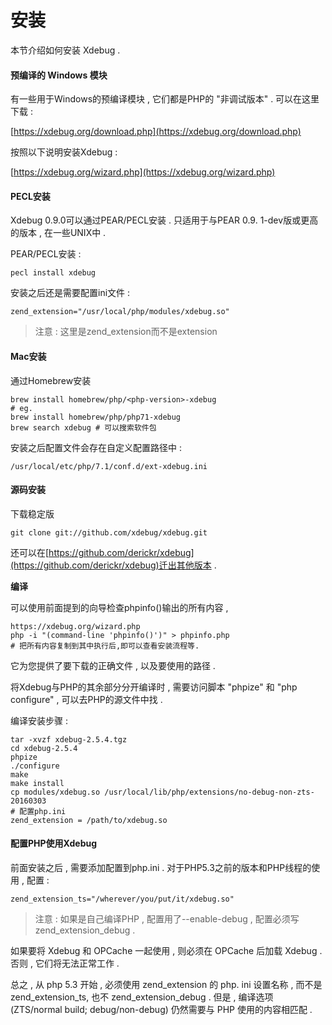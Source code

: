 # 安装

本节介绍如何安装 Xdebug .

#### 预编译的 Windows 模块

有一些用于Windows的预编译模块 , 它们都是PHP的 "非调试版本" . 可以在这里下载 :

[https://xdebug.org/download.php](https://xdebug.org/download.php)

按照以下说明安装Xdebug :

[https://xdebug.org/wizard.php](https://xdebug.org/wizard.php)

#### PECL安装

Xdebug 0.9.0可以通过PEAR/PECL安装 . 只适用于与PEAR 0.9. 1-dev版或更高的版本 , 在一些UNIX中 .

PEAR/PECL安装 :

```
pecl install xdebug
```

安装之后还是需要配置ini文件 :

```
zend_extension="/usr/local/php/modules/xdebug.so"
```

> 注意 : 这里是zend\_extension而不是extension

#### Mac安装

通过Homebrew安装

```
brew install homebrew/php/<php-version>-xdebug
# eg.
brew install homebrew/php/php71-xdebug
brew search xdebug # 可以搜索软件包
```

安装之后配置文件会存在自定义配置路径中 :

```
/usr/local/etc/php/7.1/conf.d/ext-xdebug.ini
```

#### 源码安装

下载稳定版

```
git clone git://github.com/xdebug/xdebug.git
```

还可以在[https://github.com/derickr/xdebug](https://github.com/derickr/xdebug)迁出其他版本 .

**编译**

可以使用前面提到的向导检查phpinfo\(\)输出的所有内容 ,

```
https://xdebug.org/wizard.php
php -i "(command-line 'phpinfo()')" > phpinfo.php
# 把所有内容复制到其中执行后,即可以查看安装流程等.
```

它为您提供了要下载的正确文件 , 以及要使用的路径 .

将Xdebug与PHP的其余部分分开编译时 , 需要访问脚本 "phpize" 和 "php configure" , 可以去PHP的源文件中找 .

编译安装步骤 :

```
tar -xvzf xdebug-2.5.4.tgz
cd xdebug-2.5.4
phpize
./configure
make
make install
cp modules/xdebug.so /usr/local/lib/php/extensions/no-debug-non-zts-20160303
# 配置php.ini
zend_extension = /path/to/xdebug.so
```

#### 配置PHP使用Xdebug

前面安装之后 , 需要添加配置到php.ini . 对于PHP5.3之前的版本和PHP线程的使用 , 配置 :

```
zend_extension_ts="/wherever/you/put/it/xdebug.so"
```

> 注意 : 如果是自己编译PHP , 配置用了--enable-debug , 配置必须写zend\_extension\_debug .

如果要将 Xdebug 和 OPCache 一起使用 , 则必须在 OPCache 后加载 Xdebug . 否则 , 它们将无法正常工作 . 

总之 , 从 php 5.3 开始 , 必须使用 zend\_extension 的 php. ini 设置名称 , 而不是 zend\_extension\_ts, 也不 zend\_extension\_debug . 但是 , 编译选项 \(ZTS/normal build; debug/non-debug\) 仍然需要与 PHP 使用的内容相匹配 . 


